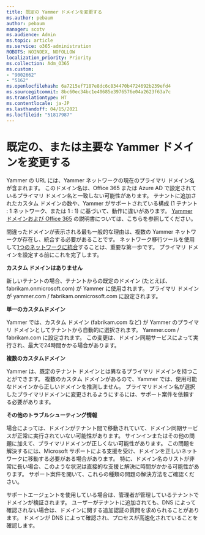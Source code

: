 ```yaml
---
title: 既定の Yammer ドメインを変更する
ms.author: pebaum
author: pebaum
manager: scotv
ms.audience: Admin
ms.topic: article
ms.service: o365-administration
ROBOTS: NOINDEX, NOFOLLOW
localization_priority: Priority
ms.collection: Adm_O365
ms.custom:
- "9002662"
- "5162"
ms.openlocfilehash: 6a7215ef7187e8dc6c834470b4724692b239efd4
ms.sourcegitcommit: 8bc60ec34bc1e40685e3976576e04a2623f63a7c
ms.translationtype: HT
ms.contentlocale: ja-JP
ms.lasthandoff: 04/15/2021
ms.locfileid: "51817987"
---
```

# <a name="changing-the-defaultprimary-yammer-domain"></a>既定の、または主要な Yammer ドメインを変更する

Yammer の URL には、Yammer ネットワークの現在のプライマリ ドメイン名が含まれます。 このドメイン名は、Office 365 または Azure AD で設定されているプライマリ ドメイン名と一致しない可能性があります。 テナントに追加されたカスタム ドメインの数や、Yammer がサポートされている構成 (1 テナント : 1 ネットワーク、または 1 : 1) に基づいて、動作に違いがあります。 [Yammer ドメインおよび Office 365](https://docs.microsoft.com/yammer/configure-your-yammer-network/manage-yammer-domains) の説明書については、こちらを参照してください。

間違ったドメインが表示される最も一般的な理由は、複数の Yammer ネットワークが存在し、統合する必要があることです。 ネットワーク移行ツールを使用して[1つのネットワークに統合](https://docs.microsoft.com/yammer/configure-your-yammer-network/consolidate-multiple-yammer-networks)することは、重要な第一歩です。 プライマリ ドメインを設定する前にこれを完了します。

**カスタム ドメインはありません**

新しいテナントの場合、テナントからの既定のドメイン (たとえば、fabrikam.onmicrosoft.com) が Yammer に使用されます。 プライマリ ドメインが yammer.com / fabrikam.onmicrosoft.com に設定されます。

**単一のカスタムドメイン**

Yammer では、カスタム ドメイン (fabrikam.com など) が Yammer のプライマリ ドメインとしてテナントから自動的に選択されます。 Yammer.com / fabrikam.com に設定されます。 この変更は、ドメイン同期サービスによって実行され、最大で24時間かかる場合があります。

**複数のカスタムドメイン**

Yammer は、既定のテナント ドメインとは異なるプライマリ ドメインを持つことができます。 複数のカスタム ドメインがあるので、Yammer では、使用可能なドメインから正しいドメインを推測しません。 プライマリドメイン名が選択したプライマリドメインに変更されるようにするには、サポート案件を依頼する必要があります。

**その他のトラブルシューティング情報**

場合によっては、ドメインがテナント間で移動されていて、ドメイン同期サービスが正常に実行されていない可能性があります。 サインインまたはその他の問題に加えて、プライマリドメインが正しくない可能性があります。 この問題を解決するには、Microsoft サポートによる支援を受け、ドメインを正しいネットワークに移動する必要がある場合があります。 特に、ドメイン名のリストが非常に長い場合、このような状況は直接的な支援と解決に時間がかかる可能性があります。 サポート案件を開いて、これらの種類の問題の解決方法をご確認ください。

サポートエージェントを使用している場合は、管理者が管理しているテナントでドメインが検証されます。 ユーザーがテナントに追加されても、DNS によって確認されない場合は、ドメインに関する追加認証の質問を求められることがあります。 ドメインが DNS によって確認され、プロセスが高速化されていることを確認します。
